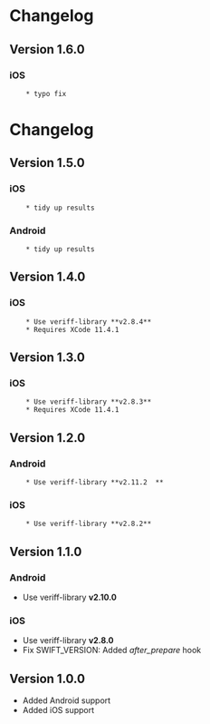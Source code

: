 # Changelog

## Version 1.6.0

### iOS

        * typo fix

# Changelog

## Version 1.5.0

### iOS

        * tidy up results

### Android

        * tidy up results

## Version 1.4.0

### iOS

        * Use veriff-library **v2.8.4**
        * Requires XCode 11.4.1

## Version 1.3.0

### iOS

        * Use veriff-library **v2.8.3**
        * Requires XCode 11.4.1

## Version 1.2.0

### Android

        * Use veriff-library **v2.11.2  **

### iOS

        * Use veriff-library **v2.8.2**

## Version 1.1.0

### Android

* Use veriff-library **v2.10.0**

### iOS

* Use veriff-library **v2.8.0**
* Fix SWIFT_VERSION: Added *after_prepare* hook

## Version 1.0.0

* Added Android support
* Added iOS support